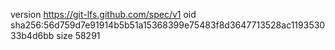 version https://git-lfs.github.com/spec/v1
oid sha256:56d759d7e91914b5b51a15368399e75483f8d3647713528ac119353033b4d6bb
size 58291
